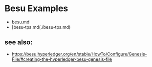 # Besu Examples
- [besu.md](./besu.md)
- [besu-tps.md(./besu-tps.md)

## see also:
- https://besu.hyperledger.org/en/stable/HowTo/Configure/Genesis-File/#creating-the-hyperledger-besu-genesis-file
